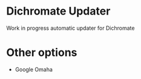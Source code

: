 # Dichromate Updater

Work in progress automatic updater for Dichromate

# Other options

+ Google Omaha
